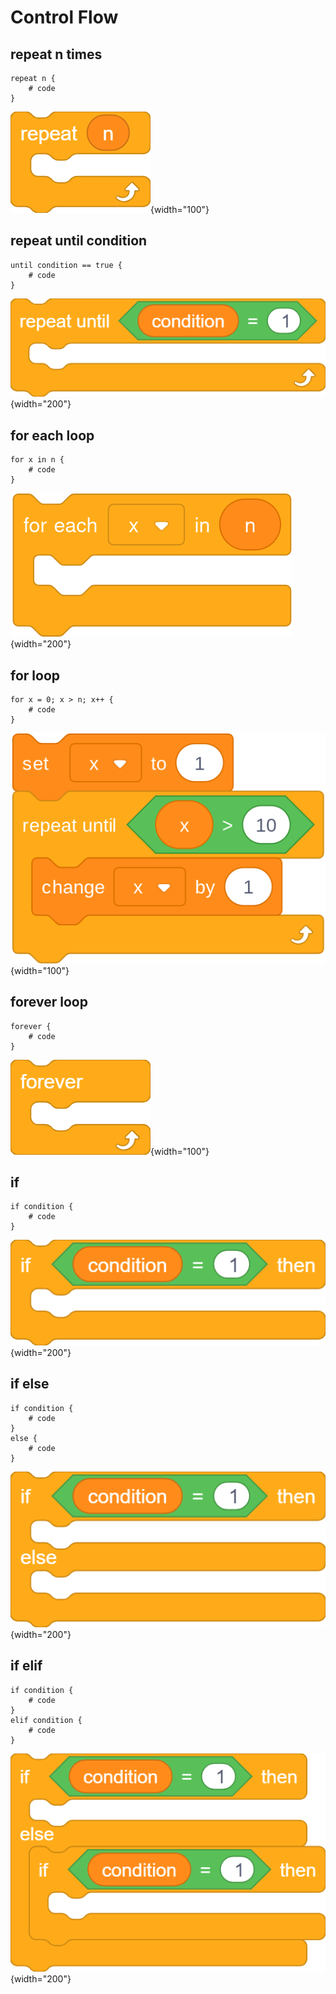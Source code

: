 # Control Flow

## repeat n times

```goboscript
repeat n {
    # code
}
```

![](../assets/repeat.png){width="100"}

## repeat until condition

```goboscript
until condition == true {
    # code
}
```

![](../assets/until.png){width="200"}

## for each loop

```goboscript
for x in n {
    # code
}
```

![](../assets/foreach.png){width="200"}

## for loop

```goboscript
for x = 0; x > n; x++ {
    # code
}
```

![](../assets/for.png){width="100"}

## forever loop

```goboscript
forever {
    # code
}
```

![](../assets/forever.png){width="100"}

## if

```goboscript
if condition {
    # code
}
```

![](../assets/if.png){width="200"}

## if else

```goboscript
if condition {
    # code
}
else {
    # code
}
```

![](../assets/ifelse.png){width="200"}

## if elif

```goboscript
if condition {
    # code
}
elif condition {
    # code
}
```

![](../assets/ifelif.png){width="200"}
